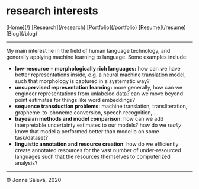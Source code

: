 <div id='topheader'>

# research interests

</div>

<thead>

<tr>

  <td>[Home](/)</td>

  <td>[Research](/research)</td>

  <td>[Portfolio](/portfolio)</td>

  <td>[Resume](/resume)</td>

  <td>[Blog](/blog)</td>

</tr>

</thead>

---

<div id='container'>

My main interest lie in the field of human language technology, and generally applying machine learning to language.  Some examples include:

- **low-resource + morphologically rich languages:** how can we have better representations inside, e.g. a neural machine translation model, such that morphology is captured in a systematic way?
- **unsupervised representation learning:** more generally, how can we engineer representations from unlabeled data? can we move beyond point estimates for things like word embeddings?
- **sequence transduction problems**: machine translation, transliteration, grapheme-to-phoneme conversion, speech recognition, ...
- **bayesian methods and model comparison**: how can we add interpretable uncertainty estimates to our models? how do we _really_ know that model a performed better than model b on some task/dataset?
- **linguistic annotation and resource creation**: how do we efficiently create annotated resources for the vast number of under-resourced languages such that the resources themselves to computerized analysis?

</div>

---

<tfoot>

<tr>

  <td>© Jonne Sälevä, 2020</td>

</tr>

</tfoot>
